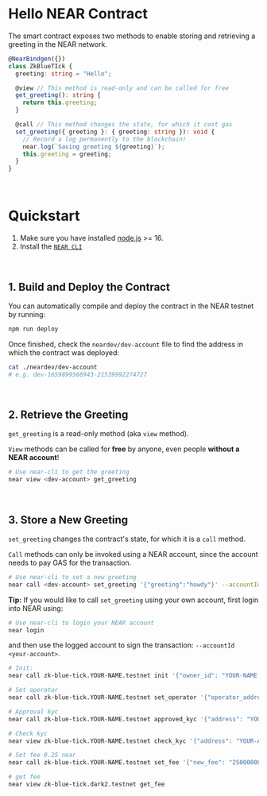# Hello NEAR Contract

The smart contract exposes two methods to enable storing and retrieving a greeting in the NEAR network.

```ts
@NearBindgen({})
class ZkBlueTIck {
  greeting: string = "Hello";

  @view // This method is read-only and can be called for free
  get_greeting(): string {
    return this.greeting;
  }

  @call // This method changes the state, for which it cost gas
  set_greeting({ greeting }: { greeting: string }): void {
    // Record a log permanently to the blockchain!
    near.log(`Saving greeting ${greeting}`);
    this.greeting = greeting;
  }
}
```

<br />

# Quickstart

1. Make sure you have installed [node.js](https://nodejs.org/en/download/package-manager/) >= 16.
2. Install the [`NEAR CLI`](https://github.com/near/near-cli#setup)

<br />

## 1. Build and Deploy the Contract
You can automatically compile and deploy the contract in the NEAR testnet by running:

```bash
npm run deploy
```

Once finished, check the `neardev/dev-account` file to find the address in which the contract was deployed:

```bash
cat ./neardev/dev-account
# e.g. dev-1659899566943-21539992274727
```

<br />

## 2. Retrieve the Greeting

`get_greeting` is a read-only method (aka `view` method).

`View` methods can be called for **free** by anyone, even people **without a NEAR account**!

```bash
# Use near-cli to get the greeting
near view <dev-account> get_greeting
```

<br />

## 3. Store a New Greeting
`set_greeting` changes the contract's state, for which it is a `call` method.

`Call` methods can only be invoked using a NEAR account, since the account needs to pay GAS for the transaction.

```bash
# Use near-cli to set a new greeting
near call <dev-account> set_greeting '{"greeting":"howdy"}' --accountId <dev-account>
```

**Tip:** If you would like to call `set_greeting` using your own account, first login into NEAR using:

```bash
# Use near-cli to login your NEAR account
near login
```

and then use the logged account to sign the transaction: `--accountId <your-account>`.


```bash
# Init:
near call zk-blue-tick.YOUR-NAME.testnet init '{"owner_id": "YOUR-NAME.testnet"}' --accountId zk-blue-tick.YOUR-NAME.testnet
```

```bash
# Set operator
near call zk-blue-tick.YOUR-NAME.testnet set_operator '{"operator_address": "YOUR-ACCOUNT-2.testnet", "value": true}' --accountId YOUR-NAME.testnet
```

```bash
# Approval kyc
near call zk-blue-tick.YOUR-NAME.testnet approved_kyc '{"address": "YOUR-ACCOUNT-test.testnet", "identifyId":"12384517623" }' --accountId YOUR-ACCOUNT-2.testnet
```

```bash
# Check kyc
near view zk-blue-tick.YOUR-NAME.testnet check_kyc '{"address": "YOUR-ACCOUNT-test.testnet" }'
```


```bash
# Set fee 0.25 near
near call zk-blue-tick.YOUR-NAME.testnet set_fee '{"new_fee": "250000000000000000000000"}' --accountId YOUR-NAME.testnet
```

```bash
# get fee
near view zk-blue-tick.dark2.testnet get_fee
```